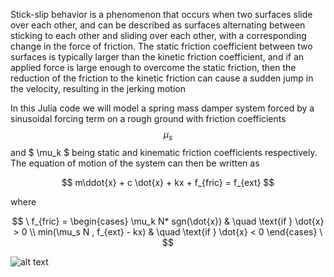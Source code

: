 Stick-slip behavior is a phenomenon that occurs when two surfaces slide over each other, and can be described as surfaces alternating between sticking to each other and sliding over each other, with a corresponding change in the force of friction. The static friction coefficient between two surfaces is typically larger than the kinetic friction coefficient, and if an applied force is large enough to overcome the static friction, then the reduction of the friction to the kinetic friction can cause a sudden jump in the velocity, resulting in the jerking motion

In this Julia code we will model a spring mass damper system forced by a sinusoidal forcing term on a rough ground with friction coefficients 
$$ \mu_s $$ and $ \mu_k $ being static and kinematic friction coefficients respectively. The equation of motion of the system can then be written as 

$$ m\ddot{x} + c \dot{x} + kx + f_{fric} = f_{ext}  $$

where 

$$
 \ f_{fric} =
  \begin{cases}
      \mu_k N* sgn(\dot{x})     & \quad \text{if } \dot{x} > 0 \\
   min(\mu_s N , f_{ext} - kx)  & \quad \text{if } \dot{x} < 0
  \end{cases}
\
$$

![alt text](https://github.com/amanna/Julia-codes/blob/main/spring%20mass%20white.png)



